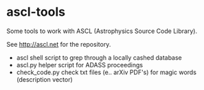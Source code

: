 ascl-tools
==========

Some tools to work with ASCL (Astrophysics Source Code Library).


See http://ascl.net for the repository.

   * ascl           shell script to grep through a locally cashed database
   * ascl.py        helper script for ADASS proceedings
   * check_code.py  check txt files (e.. arXiv PDF's) for magic words (description vector)
